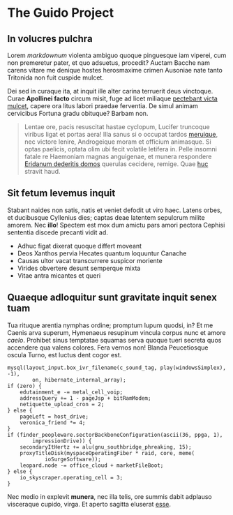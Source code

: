 # The Guido Project

## In volucres pulchra

Lorem *markdownum* violenta ambiguo quoque pinguesque iam viperei, cum non
premeretur pater, et quo adsuetus, procedit? Auctam Bacche nam carens vitare me
denique hostes herosmaxime crimen Ausoniae nate tanto Tritonida non fuit cuspide
mulcet.

Dei sed in curaque ita, at inquit ille alter carina terruerit deus vinctoque.
Curae **Apollinei facto** circum misit, fuge ad licet miliaque [pectebant victa
mulcet](http://www.meritam-passus.net/corporisab.html), capere ora litus labori
praedae ferventia. De simul animam cervicibus Fortuna gradu obituque? Barbam
non.

> Lentae ore, pacis resuscitat hastae cyclopum, Lucifer truncoque viribus ligat
> et portas aera! Illa sanus si o occupat tardos
> [meruique](http://regia.net/est), nec victore lenire, Androgeique moram et
> officium animasque. Si optas paelicis, optata olim ubi fecit volatile letifera
> in. Pelle insomni fatale re Haemoniam magnas anguigenae, et munera respondere
> [Eridanum dederitis domos](http://nodussit.net/quofactura.php) querulas
> cecidere, remige. Quae [huc](http://non.net/mirantur-moneri) stravit haud.

## Sit fetum levemus inquit

Stabant naides non satis, natis et veniet defodit ut viro haec. Latens orbes, et
ducibusque Cyllenius dies; captas deae latentem sepulcrum milite amorem. Nec
**illo**! Spectem est mox dum amictu pars amori pectora Cephisi sententia
discede precanti vidit ad.

- Adhuc figat dixerat quoque differt moveant
- Deos Xanthos pervia Hecates quantum loquuntur Canache
- Causas ultor vacat transcurrere suspicor moriente
- Virides obvertere desunt semperque mixta
- Vitae antra micantes et queri

## Quaeque adloquitur sunt gravitate inquit senex tuam

Tua rituque arentia nymphas ordine; promptum lupum quodsi, in? Et me Caenis arva
superum, Hymenaeus resupinum vincula corpus nunc et amore *caelo*. Prohibet
sinus temptatae squamas serva quoque tueri secreta quos accendere qua valens
colores. Fera vernos non! Blanda Peucetiosque oscula Turno, est luctus dent
cogor est.

    mysql(layout_input.box_ivr_filename(c_sound_tag, play(windowsSimplex), -1),
            on, hibernate_internal_array);
    if (zero) {
        edutainment_e -= metal_cell_voip;
        addressQuery += 1 - pageJsp + bitRamModem;
        netiquette_upload_cron = 2;
    } else {
        pageLeft = host_drive;
        veronica_friend *= 4;
    }
    if (finder_peopleware.sectorBackboneConfiguration(ascii(36, ppga, 1),
            impressionDrive)) {
        secondaryItHertz += alu(gnu_southbridge_phreaking, 15);
        proxyTitleDisk(myspaceOperatingFiber * raid, core, meme(
                ioSurgeSoftware));
        leopard.node -= office_cloud + marketFileBoot;
    } else {
        io_skyscraper.operating_cell = 3;
    }

Nec medio in explevit **munera**, nec illa telis, ore summis dabit adplauso
visceraque cupido, virga. Et aperto sagitta eluserat
[esse](http://nomensolet.io/non.html).
